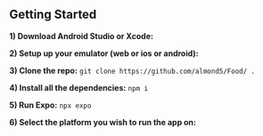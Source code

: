 ## Getting Started

**1) Download Android Studio or Xcode:**

**2) Setup up your emulator (web or ios or android):**

**3) Clone the repo:** ```git clone https://github.com/almond5/Food/ .```

**4) Install all the dependencies:** ```npm i```

**5) Run Expo:** ```npx expo```

**6) Select the platform you wish to run the app on:**
